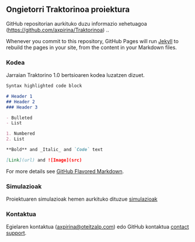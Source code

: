 ## Ongietorri Traktorinoa proiektura

GitHub repositorian aurkituko duzu informazio xehetuagoa (https://github.com/axpirina/Traktorinoa) ..

Whenever you commit to this repository, GitHub Pages will run [Jekyll](https://jekyllrb.com/) to rebuild the pages in your site, from the content in your Markdown files.

### Kodea

Jarraian Traktorino 1.0 bertsioaren kodea luzatzen dizuet.

```markdown
Syntax highlighted code block

# Header 1
## Header 2
### Header 3

- Bulleted
- List

1. Numbered
2. List

**Bold** and _Italic_ and `Code` text

[Link](url) and ![Image](src)
```

For more details see [GitHub Flavored Markdown](https://guides.github.com/features/mastering-markdown/).

### Simulazioak

Proiektuaren simulazioak hemen aurkituko dituzue [simulazioak](https://www.tinkercad.com/#/dashboard?type=all&collection=projects&id=hl08GTzHE5j) 

### Kontaktua

Egielaren kontaktua (axpirina@oteitzalp.com) edo GitHub kontaktua [contact support](https://github.com/contact).
